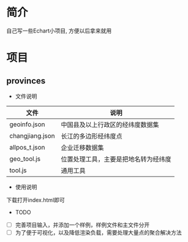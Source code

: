 # 简介 

自己写一些Echart小项目, 方便以后拿来就用

# 项目

## provinces

* 文件说明

| 文件| 说明
|--|--|
|geoinfo.json | 中国县及以上行政区的经纬度数据集
|changjiang.json| 长江的多边形经纬度点
|allpos_t.json | 企业迁移数据集
|geo_tool.js | 位置处理工具，主要是把地名转为经纬度
|tool.js| 通用工具

* 使用说明

下载打开index.html即可

* TODO

- [ ] 完善项目输入，并添加一个样例，样例文件和主文件分开
- [ ] 为了便于可视化，以及降低渲染负载，需要处理大量点的聚合解决方法
